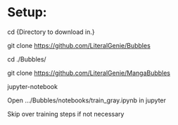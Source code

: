 # Setup:

cd {Directory to download in.}

git clone https://github.com/LiteralGenie/Bubbles

cd ./Bubbles/

git clone https://github.com/LiteralGenie/MangaBubbles

jupyter-notebook

Open .../Bubbles/notebooks/train_gray.ipynb in jupyter

Skip over training steps if not necessary
